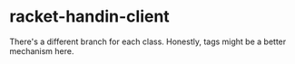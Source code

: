 racket-handin-client
====================

There's a different branch for each class. Honestly, tags might be a better
mechanism here.
